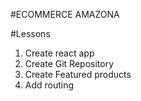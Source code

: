 #ECOMMERCE AMAZONA

#Lessons
1. Create react app
2. Create Git Repository
3. Create Featured products
4. Add routing